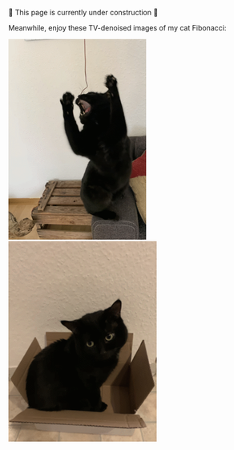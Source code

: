 🚧 This page is currently under construction 🚧

Meanwhile, enjoy these TV-denoised images of my cat Fibonacci:

<img src="assets/images/anim_fibo_couch.gif" height="400"/> <img src="assets/images/anim_fibo_box.gif" height="400"/>
